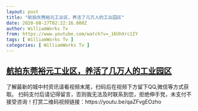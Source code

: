 ```yaml
---
layout: post
title: "航拍东莞裕元工业区，养活了几万人的工业园区"
date: 2020-08-27T02:22:16.000Z
author: WilliamWorks Tv
from: https://www.youtube.com/watch?v=_16UhXrc1IY
tags: [ WilliamWorks Tv ]
categories: [ WilliamWorks Tv ]
---
```

<!--1598494936000-->
[航拍东莞裕元工业区，养活了几万人的工业园区](https://www.youtube.com/watch?v=_16UhXrc1IY)
------

<div>
了解最新的城中村资讯请看视频末尾，扫码后在视频下方留下QQ,微信等方式获取。 扫码支付后请记得留言，否则我无法及时联系到您，拒绝伸手党，未支付不接受咨询！打赏二维码视频链接：https://youtu.be/qaZFvgEOzho
</div>

